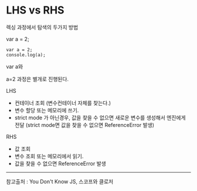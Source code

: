 # LHS vs RHS



렉싱 과정에서 탐색의 두가지 방법

var a = 2;

```
var a = 2;
console.log(a);
```

var a와

a=2 과정은 별개로 진행된다.



LHS 

- 컨테이너 조회 (변수컨테이너 자체를 찾는다.)
- 변수 할당 또는 메모리에 쓰기.
- strict mode 가 아닌경우, 값을 찾을 수 없으면 새로운 변수를 생성해서 엔진에게 전달
  (strict mode면 값을 찾을 수 없으면 ReferenceError 발생)

RHS 

- 값 조회
- 변수 조회 또는 메모리에서 읽기.
- 값을 찾을 수 없으면 ReferenceError 발생



---

참고출처 : You Don't Know JS, 스코프와 클로저
